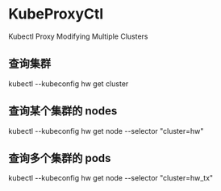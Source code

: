 # KubeProxyCtl
Kubectl Proxy Modifying Multiple Clusters
## 查询集群
kubectl --kubeconfig hw get cluster
## 查询某个集群的 nodes
kubectl --kubeconfig hw get node --selector "cluster=hw"
## 查询多个集群的 pods
kubectl --kubeconfig hw get node --selector "cluster=hw_tx"